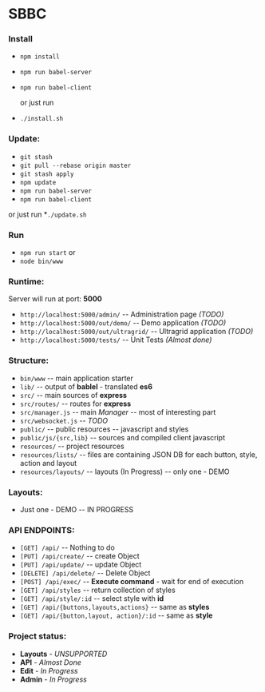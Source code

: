 # SBBC


### Install
 * `npm install`
 * `npm run babel-server`
 * `npm run babel-client`

    or just run
 * `./install.sh`


### Update:
 * `git stash`
 * `git pull --rebase origin master`
 * `git stash apply`
 * `npm update`
 * `npm run babel-server`
 * `npm run babel-client`
 
 or just run
 *`./update.sh`


### Run

 * `npm run start`
 or
 * `node bin/www`


### Runtime:
Server will run at port: **5000**
* `http://localhost:5000/admin/` -- Administration page *(TODO)*
* `http://localhost:5000/out/demo/` -- Demo application *(TODO)*
* `http://localhost:5000/out/ultragrid/` -- Ultragrid application *(TODO)*
* `http://localhost:5000/tests/` -- Unit Tests *(Almost done)*


### Structure:
 * `bin/www` -- main application starter
 * `lib/` -- output of **bablel** - translated **es6**
 * `src/` -- main sources of **express**
 * `src/routes/` -- routes for **express**
 * `src/manager.js` -- main _Manager_ -- most of interesting part
 * `src/websocket.js` -- _TODO_
 * `public/` -- public resources -- javascript and styles
 * `public/js/{src,lib}` -- sources and compiled client javascript
 * `resources/` -- project resources
 * `resources/lists/` -- files are containing JSON DB for each button, style, action and layout
 * `resources/layouts/` -- layouts (In Progress) -- only one - DEMO

### Layouts:
 * Just one - DEMO -- IN PROGRESS

### API ENDPOINTS:
 * `[GET] /api/` -- Nothing to do
 * `[PUT] /api/create/`  -- create Object
 * `[PUT] /api/update/`  -- update Object
 * `[DELETE] /api/delete/` -- Delete Object
 * `[POST] /api/exec/` -- **Execute command** - wait for end of execution
 * `[GET] /api/styles` -- return collection of styles
 * `[GET] /api/style/:id` -- select style with **id**
 * `[GET] /api/{buttons,layouts,actions}` -- same as **styles**
 * `[GET] /api/{button,layout, action}/:id` -- same as **style**


 ### Project status:

 * **Layouts** - _UNSUPPORTED_
 * **API** - _Almost Done_
 * **Edit** - _In Progress_
 * **Admin** - _In Progress_




